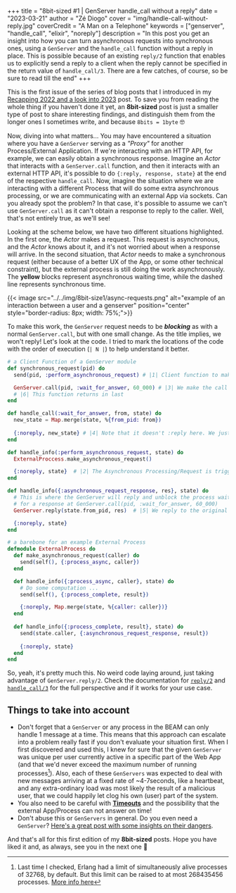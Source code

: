 +++ 
title = "8bit-sized #1 | GenServer handle_call without a reply" 
date = "2023-03-21" 
author = "Zé Diogo" 
cover = "img/handle-call-without-reply.jpg"
coverCredit = "A Man on a Telephone"
keywords = ["genserver", "handle_call", "elixir", "noreply"]
description = "In this post you get an insight into how you can turn asynchronous requests into synchronous ones, using a `GenServer` and the `handle_call` function without a reply in place. This is possible because of an existing `reply/2` function that enables us to explicitly send a reply to a client when the reply cannot be specified in the return value of `handle_call/3`. There are a few catches, of course, so be sure to read till the end"
+++

This is the first issue of the series of blog posts that I introduced in my [Recapping 2022 and a look into 2023](https://zediogoviana.github.io/posts/2022-recap-and-a-look-into-2023/) post. To save you from reading the whole thing if you haven't done it yet, an **8bit-sized** post is just a smaller type of post to share interesting findings, and distinguish them from the longer ones I sometimes write, and because `8bits = 1byte` 🤓

Now, diving into what matters... You may have encountered a situation where you have a `GenServer` serving as a *"Proxy"* for another Process/External Application. If we're interacting with an HTTP API, for example, we can easily obtain a synchronous response. Imagine an *Actor* that interacts with a `GenServer.call` function, and then it interacts with an external HTTP API, it's possible to do `{:reply, response, state}` at the end of the respective `handle_call`. Now, imagine the situation where we are interacting with a different Process that will do some extra asynchronous processing, or we are communicating with an external App via sockets. Can you already spot the problem? In that case, it's possible to assume we can't use `GenServer.call` as it can't obtain a response to reply to the caller. Well, that's not entirely true, as we'll see!

Looking at the scheme below, we have two different situations highlighted. In the first one, the *Actor* makes a request. This request is asynchronous, and the *Actor* knows about it, and it's not worried about when a response will arrive. In the second situation, that *Actor* needs to make a synchronous request (either because of a better UX of the App, or some other technical constraint), but the external process is still doing the work asynchronously. The **yellow** blocks represent asynchronous waiting time, while the dashed line represents synchronous time.

{{< image src="../../img/8bit-size1/async-requests.png" alt="example of an interaction between a user and a genserver" position="center" style="border-radius: 8px; width: 75%;">}}

To make this work, the `GenServer` request needs to be ***blocking*** as with a normal `GenServer.call`, but with one small change. As the title implies, we won't reply! Let's look at the code. I tried to mark the locations of the code with the order of execution (`| N |`) to help understand it better.

```elixir
# a Client Function of a GenServer module
def synchronous_request(pid) do
  send(pid, :perform_asynchronous_request) # |1| Client function to make a sync request

  GenServer.call(pid, :wait_for_answer, 60_000) # |3| We make the call with no reply here!
  # |6| This function returns in last
end

def handle_call(:wait_for_answer, from, state) do
  new_state = Map.merge(state, %{from_pid: from})
  
  {:noreply, new_state} # |4| Note that it doesn't :reply here. We just store who the caller was
end

def handle_info(:perform_asynchronous_request, state) do
  ExternalProccess.make_asynchronous_request()

  {:noreply, state}  # |2| The Asynchronous Processing/Request is triggered
end

def handle_info({:asynchronous_request_response, res}, state) do
  # This is where the GenServer will reply and unblock the process waiting
  # for a response at GenServer.call(pid, :wait_for_answer, 60_000)
  GenServer.reply(state.from_pid, res)  # |5| We reply to the original caller we stored in the state

  {:noreply, state}
end
```


```elixir
# a barebone for an example External Process
defmodule ExternalProcess do
  def make_asynchronous_request(caller) do
    send(self(), {:process_async, caller})
  end

  def handle_info({:process_async, caller}, state) do
    # Do some computation ...
    send(self(), {:process_complete, result})

    {:noreply, Map.merge(state, %{caller: caller})}
  end
    
  def handle_info({:process_complete, result}, state) do
    send(state.caller, {:asynchronous_request_response, result})
        
    {:noreply, state}
  end
end
```

So, yeah, it's pretty much this. No weird code laying around, just taking advantage of `GenServer.reply/2`. Check the documentation for [`reply/2`](https://hexdocs.pm/elixir/1.12/GenServer.html#reply/2) and [`handle_call/3`](https://hexdocs.pm/elixir/1.12/GenServer.html#c:handle_call/3) for the full perspective and if it works for your use case.

## Things to take into account

- Don't forget that a `GenServer` or any process in the BEAM can only handle 1 message at a time. This means that this approach can escalate into a problem really fast if you don't evaluate your situation first. When I first discovered and used this, I knew for sure that the given `GenServer` was unique per user currently active in a specific part of the Web App (and that we'd never exceed the maximum number of running processes[^1]). Also, each of these `GenServers` was expected to deal with new messages arriving at a fixed rate of ~4-7seconds, like a heartbeat, and any extra-ordinary load was most likely the result of a malicious user, that we could happily let clog his own (user) part of the system.
- You also need to be careful with [**Timeouts**](https://hexdocs.pm/elixir/1.12/GenServer.html#module-timeouts) and the possibility that the external App/Process can not answer on time!
- Don't abuse this or `GenServers` in general. Do you even need a `GenServer`? [Here's a great post with some insights on their dangers](https://learn-elixir.dev/blogs/dangers-of-genservers).

[^1]: Last time I checked, Erlang had a limit of simultaneously alive processes of 32768, by default. But this limit can be raised to at most 268435456 processes. [More info here](https://erlang.org/documentation/doc-5.8.4/doc/efficiency_guide/advanced.html)

And that's all for this first edition of my **8bit-sized** posts. Hope you have liked it and, as always, see you in the next one 👋
